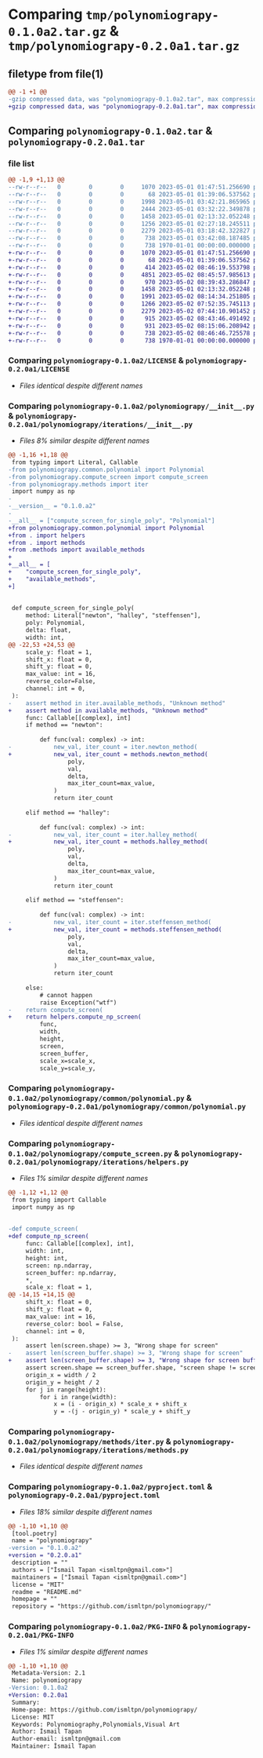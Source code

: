 # Comparing `tmp/polynomiograpy-0.1.0a2.tar.gz` & `tmp/polynomiograpy-0.2.0a1.tar.gz`

## filetype from file(1)

```diff
@@ -1 +1 @@
-gzip compressed data, was "polynomiograpy-0.1.0a2.tar", max compression
+gzip compressed data, was "polynomiograpy-0.2.0a1.tar", max compression
```

## Comparing `polynomiograpy-0.1.0a2.tar` & `polynomiograpy-0.2.0a1.tar`

### file list

```diff
@@ -1,9 +1,13 @@
--rw-r--r--   0        0        0     1070 2023-05-01 01:47:51.256690 polynomiograpy-0.1.0a2/LICENSE
--rw-r--r--   0        0        0       68 2023-05-01 01:39:06.537562 polynomiograpy-0.1.0a2/README.md
--rw-r--r--   0        0        0     1998 2023-05-01 03:42:21.865965 polynomiograpy-0.1.0a2/polynomiograpy/__init__.py
--rw-r--r--   0        0        0     2444 2023-05-01 03:32:22.349878 polynomiograpy-0.1.0a2/polynomiograpy/cli/__init__.py
--rw-r--r--   0        0        0     1458 2023-05-01 02:13:32.052248 polynomiograpy-0.1.0a2/polynomiograpy/common/polynomial.py
--rw-r--r--   0        0        0     1256 2023-05-01 02:27:18.245511 polynomiograpy-0.1.0a2/polynomiograpy/compute_screen.py
--rw-r--r--   0        0        0     2279 2023-05-01 03:18:42.322827 polynomiograpy-0.1.0a2/polynomiograpy/methods/iter.py
--rw-r--r--   0        0        0      738 2023-05-01 03:42:08.187485 polynomiograpy-0.1.0a2/pyproject.toml
--rw-r--r--   0        0        0      738 1970-01-01 00:00:00.000000 polynomiograpy-0.1.0a2/PKG-INFO
+-rw-r--r--   0        0        0     1070 2023-05-01 01:47:51.256690 polynomiograpy-0.2.0a1/LICENSE
+-rw-r--r--   0        0        0       68 2023-05-01 01:39:06.537562 polynomiograpy-0.2.0a1/README.md
+-rw-r--r--   0        0        0      414 2023-05-02 08:46:19.553798 polynomiograpy-0.2.0a1/polynomiograpy/__init__.py
+-rw-r--r--   0        0        0     4851 2023-05-02 08:45:57.985613 polynomiograpy-0.2.0a1/polynomiograpy/cli/__init__.py
+-rw-r--r--   0        0        0      970 2023-05-02 08:39:43.286847 polynomiograpy-0.2.0a1/polynomiograpy/common/finite_field.py
+-rw-r--r--   0        0        0     1458 2023-05-01 02:13:32.052248 polynomiograpy-0.2.0a1/polynomiograpy/common/polynomial.py
+-rw-r--r--   0        0        0     1991 2023-05-02 08:14:34.251805 polynomiograpy-0.2.0a1/polynomiograpy/iterations/__init__.py
+-rw-r--r--   0        0        0     1266 2023-05-02 07:52:35.745113 polynomiograpy-0.2.0a1/polynomiograpy/iterations/helpers.py
+-rw-r--r--   0        0        0     2279 2023-05-02 07:44:10.901452 polynomiograpy-0.2.0a1/polynomiograpy/iterations/methods.py
+-rw-r--r--   0        0        0      915 2023-05-02 08:43:46.491492 polynomiograpy-0.2.0a1/polynomiograpy/roots/__init__.py
+-rw-r--r--   0        0        0      931 2023-05-02 08:15:06.208942 polynomiograpy-0.2.0a1/polynomiograpy/roots/helpers.py
+-rw-r--r--   0        0        0      738 2023-05-02 08:46:46.725578 polynomiograpy-0.2.0a1/pyproject.toml
+-rw-r--r--   0        0        0      738 1970-01-01 00:00:00.000000 polynomiograpy-0.2.0a1/PKG-INFO
```

### Comparing `polynomiograpy-0.1.0a2/LICENSE` & `polynomiograpy-0.2.0a1/LICENSE`

 * *Files identical despite different names*

### Comparing `polynomiograpy-0.1.0a2/polynomiograpy/__init__.py` & `polynomiograpy-0.2.0a1/polynomiograpy/iterations/__init__.py`

 * *Files 8% similar despite different names*

```diff
@@ -1,16 +1,18 @@
 from typing import Literal, Callable
-from polynomiograpy.common.polynomial import Polynomial
-from polynomiograpy.compute_screen import compute_screen
-from polynomiograpy.methods import iter
 import numpy as np
-
-__version__ = "0.1.0.a2"
-
-__all__ = ["compute_screen_for_single_poly", "Polynomial"]
+from polynomiograpy.common.polynomial import Polynomial
+from . import helpers
+from . import methods
+from .methods import available_methods
+
+__all__ = [
+    "compute_screen_for_single_poly",
+    "available_methods",
+]
 
 
 def compute_screen_for_single_poly(
     method: Literal["newton", "halley", "steffensen"],
     poly: Polynomial,
     delta: float,
     width: int,
@@ -22,53 +24,53 @@
     scale_y: float = 1,
     shift_x: float = 0,
     shift_y: float = 0,
     max_value: int = 16,
     reverse_color=False,
     channel: int = 0,
 ):
-    assert method in iter.available_methods, "Unknown method"
+    assert method in available_methods, "Unknown method"
     func: Callable[[complex], int]
     if method == "newton":
 
         def func(val: complex) -> int:
-            new_val, iter_count = iter.newton_method(
+            new_val, iter_count = methods.newton_method(
                 poly,
                 val,
                 delta,
                 max_iter_count=max_value,
             )
             return iter_count
 
     elif method == "halley":
 
         def func(val: complex) -> int:
-            new_val, iter_count = iter.halley_method(
+            new_val, iter_count = methods.halley_method(
                 poly,
                 val,
                 delta,
                 max_iter_count=max_value,
             )
             return iter_count
 
     elif method == "steffensen":
 
         def func(val: complex) -> int:
-            new_val, iter_count = iter.steffensen_method(
+            new_val, iter_count = methods.steffensen_method(
                 poly,
                 val,
                 delta,
                 max_iter_count=max_value,
             )
             return iter_count
 
     else:
         # cannot happen
         raise Exception("wtf")
-    return compute_screen(
+    return helpers.compute_np_screen(
         func,
         width,
         height,
         screen,
         screen_buffer,
         scale_x=scale_x,
         scale_y=scale_y,
```

### Comparing `polynomiograpy-0.1.0a2/polynomiograpy/common/polynomial.py` & `polynomiograpy-0.2.0a1/polynomiograpy/common/polynomial.py`

 * *Files identical despite different names*

### Comparing `polynomiograpy-0.1.0a2/polynomiograpy/compute_screen.py` & `polynomiograpy-0.2.0a1/polynomiograpy/iterations/helpers.py`

 * *Files 1% similar despite different names*

```diff
@@ -1,12 +1,12 @@
 from typing import Callable
 import numpy as np
 
 
-def compute_screen(
+def compute_np_screen(
     func: Callable[[complex], int],
     width: int,
     height: int,
     screen: np.ndarray,
     screen_buffer: np.ndarray,
     *,
     scale_x: float = 1,
@@ -14,15 +14,15 @@
     shift_x: float = 0,
     shift_y: float = 0,
     max_value: int = 16,
     reverse_color: bool = False,
     channel: int = 0,
 ):
     assert len(screen.shape) >= 3, "Wrong shape for screen"
-    assert len(screen_buffer.shape) >= 3, "Wrong shape for screen"
+    assert len(screen_buffer.shape) >= 3, "Wrong shape for screen buffer"
     assert screen.shape == screen_buffer.shape, "screen shape != screen buffer shape"
     origin_x = width / 2
     origin_y = height / 2
     for j in range(height):
         for i in range(width):
             x = (i - origin_x) * scale_x + shift_x
             y = -(j - origin_y) * scale_y + shift_y
```

### Comparing `polynomiograpy-0.1.0a2/polynomiograpy/methods/iter.py` & `polynomiograpy-0.2.0a1/polynomiograpy/iterations/methods.py`

 * *Files identical despite different names*

### Comparing `polynomiograpy-0.1.0a2/pyproject.toml` & `polynomiograpy-0.2.0a1/pyproject.toml`

 * *Files 18% similar despite different names*

```diff
@@ -1,10 +1,10 @@
 [tool.poetry]
 name = "polynomiograpy"
-version = "0.1.0.a2"
+version = "0.2.0.a1"
 description = ""
 authors = ["İsmail Tapan <ismltpn@gmail.com>"]
 maintainers = ["İsmail Tapan <ismltpn@gmail.com>"]
 license = "MIT"
 readme = "README.md"
 homepage = ""
 repository = "https://github.com/ismltpn/polynomiograpy/"
```

### Comparing `polynomiograpy-0.1.0a2/PKG-INFO` & `polynomiograpy-0.2.0a1/PKG-INFO`

 * *Files 1% similar despite different names*

```diff
@@ -1,10 +1,10 @@
 Metadata-Version: 2.1
 Name: polynomiograpy
-Version: 0.1.0a2
+Version: 0.2.0a1
 Summary: 
 Home-page: https://github.com/ismltpn/polynomiograpy/
 License: MIT
 Keywords: Polynomiography,Polynomials,Visual Art
 Author: İsmail Tapan
 Author-email: ismltpn@gmail.com
 Maintainer: İsmail Tapan
```


